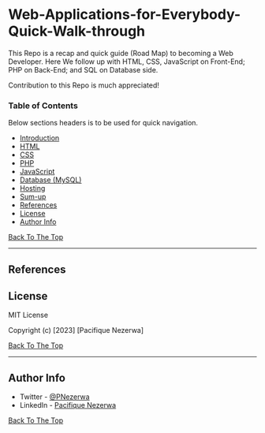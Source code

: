 # Web-Applications-for-Everybody-Quick-Walk-through
This Repo is a recap and quick guide (Road Map) to becoming a Web Developer. Here We follow up with HTML, CSS, JavaScript on Front-End; PHP on Back-End; and SQL on Database side.

Contribution to this Repo is much appreciated!

### Table of Contents
Below sections headers is to be used for quick navigation.

- [Introduction](https://github.com/pacineee/Web-Applications-for-Everybody-Quick-Walk-through/blob/main/Introduction.md)
- [HTML](https://github.com/pacineee/Web-Applications-for-Everybody-Quick-Walk-through/blob/main/Html.md)
- [CSS](https://github.com/pacineee/Web-Applications-for-Everybody-Quick-Walk-through/blob/main/css.md)
- [PHP](https://github.com/pacineee/Web-Applications-for-Everybody-Quick-Walk-through/blob/main/php.md)
- [JavaScript](https://github.com/pacineee/Web-Applications-for-Everybody-Quick-Walk-through/blob/main/js.md)
- [Database (MySQL)](https://github.com/pacineee/Web-Applications-for-Everybody-Quick-Walk-through/blob/main/database.md)
- [Hosting](#Hosting)
- [Sum-up](#Conclusion)
- [References](#references)
- [License](#license)
- [Author Info](#author-info)

[Back To The Top](#Web-Applications-for-Everybody-Quick-Walk-through)

---

## References

## License

MIT License

Copyright (c) [2023] [Pacifique Nezerwa]

[Back To The Top](#Web-Applications-for-Everybody-Quick-Walk-through)

---

## Author Info

- Twitter - [@PNezerwa](https://twitter.com/PNezerwa)
- LinkedIn - [Pacifique Nezerwa](https://www.linkedin.com/in/pacifique-nezerwa-5a5290204)

[Back To The Top](#Web-Applications-for-Everybody-Quick-Walk-through)

